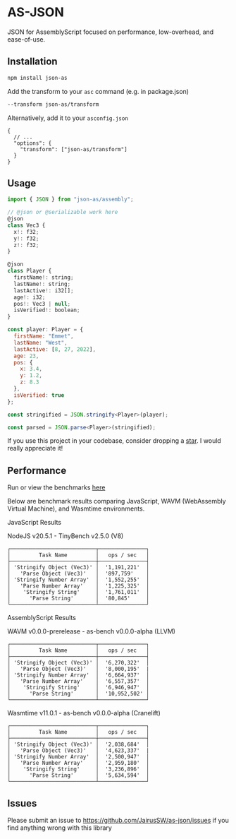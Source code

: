 # AS-JSON

JSON for AssemblyScript focused on performance, low-overhead, and ease-of-use.

## Installation

```bash
npm install json-as
```

Add the transform to your `asc` command (e.g. in package.json)

```bash
--transform json-as/transform
```

Alternatively, add it to your `asconfig.json`

```
{
  // ...
  "options": {
    "transform": ["json-as/transform"]
  }
}
```

## Usage

```js
import { JSON } from "json-as/assembly";

// @json or @serializable work here
@json
class Vec3 {
  x!: f32;
  y!: f32;
  z!: f32;
}

@json
class Player {
  firstName!: string;
  lastName!: string;
  lastActive!: i32[];
  age!: i32;
  pos!: Vec3 | null;
  isVerified!: boolean;
}

const player: Player = {
  firstName: "Emmet",
  lastName: "West",
  lastActive: [8, 27, 2022],
  age: 23,
  pos: {
    x: 3.4,
    y: 1.2,
    z: 8.3
  },
  isVerified: true
};

const stringified = JSON.stringify<Player>(player);

const parsed = JSON.parse<Player>(stringified);
```

If you use this project in your codebase, consider dropping a [star](https://github.com/JairusSW/as-json). I would really appreciate it!
## Performance

Run or view the benchmarks [here](https://github.com/JairusSW/as-json/tree/master/bench)

Below are benchmark results comparing JavaScript, WAVM (WebAssembly Virtual Machine), and Wasmtime environments.

JavaScript Results

NodeJS v20.5.1 - TinyBench v2.5.0 (V8)
```
┌───────────────────────────┬───────────────┐
│         Task Name         │   ops / sec   │
├───────────────────────────┼───────────────┤
│ 'Stringify Object (Vec3)' │  '1,191,221'  │
│   'Parse Object (Vec3)'   │  '897,759'    │
│ 'Stringify Number Array'  │  '1,552,255'  │
│   'Parse Number Array'    │  '1,225,325'  │
│    'Stringify String'     │  '1,761,011'  │
│      'Parse String'       │  '80,845'     │
└───────────────────────────┴───────────────┘
```

AssemblyScript Results

WAVM v0.0.0-prerelease - as-bench v0.0.0-alpha (LLVM)
```
┌───────────────────────────┬───────────────┐
│         Task Name         │   ops / sec   │
├───────────────────────────┼───────────────┤
│ 'Stringify Object (Vec3)' │  '6,270,322'  │
│   'Parse Object (Vec3)'   │  '8,000,195'  |
│ 'Stringify Number Array'  │  '6,664,937'  │
│   'Parse Number Array'    │  '6,557,357'  │
│    'Stringify String'     │  '6,946,947'  │
│      'Parse String'       │  '10,952,502' │
└───────────────────────────┴───────────────┘
```

Wasmtime v11.0.1 - as-bench v0.0.0-alpha (Cranelift)
```
┌───────────────────────────┬───────────────┐
│         Task Name         │   ops / sec   │
├───────────────────────────┼───────────────┤
│ 'Stringify Object (Vec3)' │  '2,038,684'  │
│   'Parse Object (Vec3)'   │  '4,623,337'  |
│ 'Stringify Number Array'  │  '2,500,947'  │
│   'Parse Number Array'    │  '2,959,180'  │
│    'Stringify String'     │  '3,236,896'  │
│      'Parse String'       │  '5,634,594'  │
└───────────────────────────┴───────────────┘
```

## Issues

Please submit an issue to https://github.com/JairusSW/as-json/issues if you find anything wrong with this library